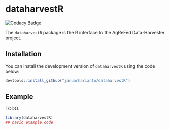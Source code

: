 
<!-- README.md is generated from README.Rmd. Please edit that file -->

# dataharvestR

<!-- badges: start -->

[![Codacy
Badge](https://app.codacy.com/project/badge/Grade/e715df42acef461bac6f4e0d6ba8181b)](https://www.codacy.com?utm_source=github.com&utm_medium=referral&utm_content=januarharianto/dataharvestR&utm_campaign=Badge_Grade)
<!-- badges: end -->

The `dataharvestR` package is the R interface to the AgReFed
Data-Harvester project.

## Installation

You can install the development version of `dataharvestR` using the code
below:

``` r
devtools::install_github("januarharianto/dataharvestR")
```

## Example

TODO.

``` r
library(dataharvestR)
## basic example code
```
